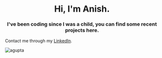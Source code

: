 <h1 align="center">Hi, I'm Anish.</h1>
<h3 align="center">I've been coding since I was a child, you can find some recent projects here.</h3>

<p align="left">Contact me through my <a href="https://linkedin.com/in/anishgupta2" target="blank">LinkedIn</a>.</p>

<p align="left"> <img src="https://komarev.com/ghpvc/?username=agupta&label=Profile%20views&color=0e75b6&style=flat" alt="agupta" /> </p>

